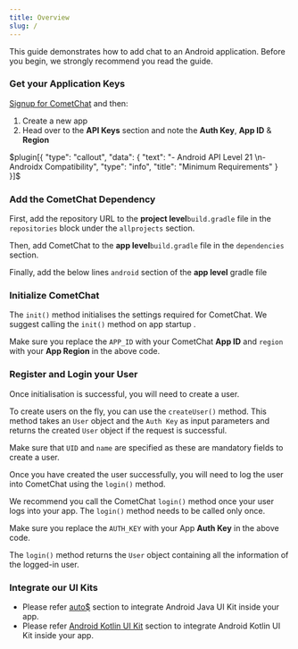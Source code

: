 ```yaml
---
title: Overview
slug: /
---
```


This guide demonstrates how to add chat to an Android application. Before you begin, we strongly recommend you read the guide.

### Get your Application Keys

[Signup for CometChat](https://app.cometchat.com) and then:

1. Create a new app
2. Head over to the **API Keys** section and note the **Auth Key**, **App ID** & **Region**

$plugin[{
    "type": "callout",
    "data": {
        "text": "- Android API Level 21 \n- Androidx Compatibility",
        "type": "info",
        "title": "Minimum Requirements"
    }
}]$

### Add the CometChat Dependency

First, add the repository URL to the **project level**`build.gradle` file in the `repositories` block under the `allprojects` section.

<!-- $plugin[{
    "type": "code-block",
    "data": {
        "languageBlocks": [
            {
                "code": "allprojects {\n  repositories {\n\t\tmaven {\n            url \"https:\/\/dl.cloudsmith.io\/public\/cometchat\/cometchat-pro-android\/maven\/\"\n    }\n  }\n}",
                "name": "build.gradle (project level)",
                "language": "none"
            }
        ]
    }
}]$ -->

Then, add CometChat to the **app level**`build.gradle` file in the `dependencies` section.

<!-- $plugin[{
    "type": "code-block",
    "data": {
        "languageBlocks": [
            {
                "code": "dependencies {\n  implementation 'com.cometchat:pro-android-chat-sdk:2.4.2'\n  implementation 'com.cometchat:pro-android-calls-sdk:2.1.1'\n}",
                "name": "build.gradle (app level)",
                "language": "none"
            }
        ]
    }
}]$

$plugin[{
    "type": "callout",
    "data": {
        "text": "v2.4+ onwards, Voice & Video Calling functionality has been moved to a separate library. In case you plan to use the calling feature, please add the Calling dependency `implementation 'com.cometchat:pro-android-calls-sdk:2.1.1'` in the dependencies section of the app-level `build.gradle` file.",
        "type": "info",
        "title": "Important"
    }
}]$ -->

Finally, add the below lines `android` section of the **app level** gradle file

<!-- $plugin[{
    "type": "code-block",
    "data": {
        "languageBlocks": [
            {
                "code": "android {\n  compileOptions {\n    sourceCompatibility JavaVersion.VERSION_1_8\n    targetCompatibility JavaVersion.VERSION_1_8\n  }\n}",
                "name": "build.gradle(app level)",
                "language": "none"
            }
        ]
    }
}]$ -->

### Initialize CometChat

The `init()` method initialises the settings required for CometChat. We suggest calling the `init()` method on app startup .

<!-- $plugin[{
    "type": "code-block",
    "data": {
        "languageBlocks": [
            {
                "code": "String appID = \"APP_ID\"; \/\/ Replace with your App ID\nString region = \"REGION\"; \/\/ Replace with your App Region (\"eu\" or \"us\")\n\nAppSettings appSettings=new AppSettings.AppSettingsBuilder().subscribePresenceForAllUsers().setRegion(region).build();\n\nCometChat.init(this, appID,appSettings, new CometChat.CallbackListener<String>() {\n  @Override\n  public void onSuccess(String successMessage) {\n    Log.d(TAG, \"Initialization completed successfully\");\n  }\n  @Override\n  public void onError(CometChatException e) {\n    Log.d(TAG, \"Initialization failed with exception: \" + e.getMessage());\n  }\n});",
                "language": "java"
            },
            {
                "code": "val appID:String=\"APP_ID\" \/\/ Replace with your App ID\nval region:String=\"REGION\" \/\/ Replace with your App Region (\"eu\" or \"us\")\n\nval appSettings = AppSettings.AppSettingsBuilder().subscribePresenceForAllUsers().setRegion(region).build()  \n\nCometChat.init(this,appID,appSettings, object : CometChat.CallbackListener<String>() {\n override fun onSuccess(p0: String?) {\n    Log.d(TAG, \"Initialization completed successfully\")\n  }\n\n  override fun onError(p0: CometChatException?) {\n    Log.d(TAG, \"Initialization failed with exception: \" + p0?.message)\n  }\n  \n })",
                "language": "kotlin"
            }
        ]
    }
}]$ -->

Make sure you replace the `APP_ID` with your CometChat **App ID** and `region` with your **App Region** in the above code.

### Register and Login your User

Once initialisation is successful, you will need to create a user.

To create users on the fly, you can use the `createUser()` method. This method takes an `User` object and the `Auth Key` as input parameters and returns the created `User` object if the request is successful.

<!-- $plugin[{
    "type": "code-block",
    "data": {
        "languageBlocks": [
            {
                "code": "String authKey = \"AUTH_KEY\"; \/\/ Replace with your App Auth Key\nUser user = new User();\nuser.setUid(\"user1\"); \/\/ Replace with the UID for the user to be created\nuser.setName(\"Kevin\"); \/\/ Replace with the name of the user\n\nCometChat.createUser(user, authKey, new CometChat.CallbackListener<User>() {\n  @Override\n    public void onSuccess(User user) {\n    Log.d(\"createUser\", user.toString());\n  }\n\n  @Override\n    public void onError(CometChatException e) {\n    Log.e(\"createUser\", e.getMessage());\n  }\n});",
                "language": "java"
            },
            {
                "code": "val authKey = \"AUTH_KEY\" \/\/ Replace with your App Auth Key\nval user = User()\nuser.uid = \"user1\" \/\/ Replace with the UID for the user to be created\nuser.name = \"Kevin\" \/\/ Replace with the name of the user\n\nCometChat.createUser(user, authKey, object : CometChat.CallbackListener<User>() {\n  override fun onSuccess(user: User) {\n    Log.d(\"createUser\", user.toString()\n  }\n\n  override fun onError(e: CometChatException) {\n    Log.e(\"createUser\", e.message)\n  }\n})",
                "language": "kotlin"
            }
        ]
    }
}]$ -->

Make sure that `UID` and `name` are specified as these are mandatory fields to create a user.

Once you have created the user successfully, you will need to log the user into CometChat using the `login()` method.

We recommend you call the CometChat `login()` method once your user logs into your app. The `login()` method needs to be called only once.

<!-- $plugin[{
    "type": "code-block",
    "data": {
        "languageBlocks": [
            {
                "code": "String UID = \"user1\"; \/\/ Replace with the UID of the user to login\nString authKey = \"AUTH_KEY\"; \/\/ Replace with your App Auth Key\n\n if (CometChat.getLoggedInUser() == null) {\n     CometChat.login(UID, authKey, new CometChat.CallbackListener<User>() {\n\n      @Override\n      public void onSuccess(User user) {\n        Log.d(TAG, \"Login Successful : \" + user.toString());\n  }\n\n   @Override\n    public void onError(CometChatException e) {\n        Log.d(TAG, \"Login failed with exception: \" + e.getMessage());\n   }\n });\n } else {\n   \/\/ User already logged in\n }",
                "language": "java"
            },
            {
                "code": "val UID:String=\"user1\" \/\/ Replace with the UID of the user to login\n val authKey:String=\"AUTH_KEY\" \/\/ Replace with your App Auth Key\n\nif (CometChat.getLoggedInUser() == null) {   \nCometChat.login(UID,authKey, object : CometChat.CallbackListener<User>() {\n     override fun onSuccess(p0: User?) {\n         Log.d(TAG, \"Login Successful : \" + p0?.toString())        \n      }\n\n     override fun onError(p0: CometChatException?) {\n         Log.d(TAG, \"Login failed with exception: \" +  p0?.message)        \n      }\n\n   })\n}else{\n   \/\/ User already logged in\n }",
                "language": "kotlin"
            }
        ]
    }
}]$ -->

Make sure you replace the `AUTH_KEY` with your App **Auth Key** in the above code.

The `login()` method returns the `User` object containing all the information of the logged-in user.

<!-- $plugin[{
    "type": "callout",
    "data": {
        "text": "UID can be alphanumeric with underscore and hyphen. Spaces, punctuation and other special characters are not allowed.",
        "type": "warning",
        "title": "Warning"
    }
}]$ -->

### Integrate our UI Kits

- Please refer [auto$](/java-chat-ui-kit/overview) section to integrate Android Java UI Kit inside your app.
- Please refer [Android Kotlin UI Kit](/kotlin-chat-ui-kit/overview) section to integrate Android Kotlin UI Kit inside your app.
